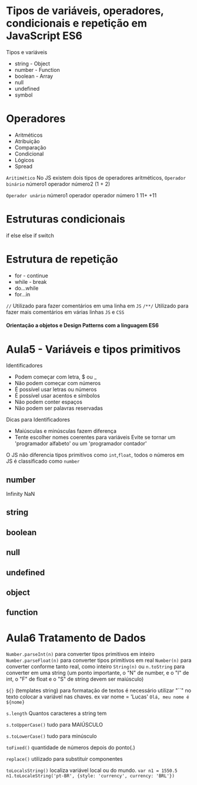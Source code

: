 # Tipos de variáveis, operadores, condicionais e repetição em JavaScript ES6

Tipos e variáveis

- string            - Object 
- number            - Function 
- boolean           - Array
- null
- undefined 
- symbol

# Operadores 

- Aritméticos
- Atribuição 
- Comparação 
- Condicional
- Lógicos
- Spread

`Aritimético`
No JS existem dois tipos de operadores aritméticos,
`Operador binário`
número1 operador número2
(1 + 2)

`Operador unário`
número1 operador
operador número 1
11+
+11

# Estruturas condicionais
if
else 
else if
switch

# Estrutura de repetição
- for             - continue
- while           - break
- do...while
- for...in

`//` 
Utilizado para fazer comentários em uma linha em `JS`
`/**/`
Utilizado para fazer mais comentários em várias linhas `JS` e `CSS`

#### Orientação a objetos e Design Patterns com a linguagem ES6

# Aula5 - Variáveis e tipos primitivos
Identificadores
- Podem começar com letra, $ ou _
- Não podem começar com números
- É possível usar letras ou números
- É possível usar acentos e símbolos
- Não podem conter espaços
- Não podem ser palavras reservadas
 
Dicas para Identificadores

- Maiúsculas e minúsculas fazem diferença
- Tente escolher nomes coerentes para variáveis
Evite se tornar um 'programador alfabeto' ou um 'programador contador'

O JS não diferencia tipos primitivos como `int`,`float`, todos o números em JS é classificado como `number`
## number
Infinity
NaN
## string
## boolean
## null
## undefined
## object
## function

# Aula6 Tratamento de Dados
`Number.parseInt(n)`
para converter tipos primitivos em inteiro
`Number.parseFloat(n)`
para converter tipos primitivos em real
`Number(n)`
para converter conforme tanto real, como inteiro
`String(n)` ou `n.toString`
para converter em uma string
(um ponto importante, o "N" de number, e o "I" de int, o "F" de float e o "S" de string devem ser maiúsculo)

`${}` (templates string)
para formatação de textos é necessário utilizar "``" no texto colocar a variável nas chaves.
ex
var nome = 'Lucas'
`Olá, meu nome é ${nome}`

`s.length`
Quantos caracteres a string tem

`s.toUpperCase()`
tudo para MAIÚSCULO

`s.toLowerCase()`
tudo para minúsculo

`toFixed()`
quantidade de números depois do ponto(.)

`replace()`
utilizado para substituir componentes

`toLocalsString()`
localiza variável local ou do mundo.
`var n1 = 1550.5`
`n1.toLocaleString('pt-BR', {style: 'currency', currency: 'BRL'})`
